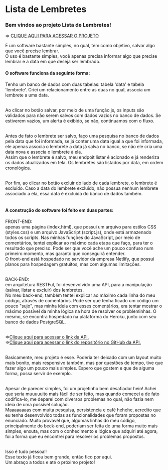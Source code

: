 <h1>Lista de Lembretes</h1>

<h3>Bem vindos ao projeto Lista de Lembretes!</h3>

=> <a href="https://meus-lembretes.netlify.app/" target="blank">CLIQUE AQUI PARA ACESSAR O PROJETO</a>

É um software bastante simples, no qual, tem como objetivo, salvar algo que você precise lembrar. <br>
O uso é bastante simples, você apenas precisa informar algo que precise lembrar e a data em que deseja ser lembrado.<br>

<h4>O software funciona da seguinte forma:</h4>
Tenho um banco de dados com duas tabelas: tabela 'data' e tabela 'lembrete'. Criei um relacionamento entre as duas no qual, associa um lembrete a uma data.<br><br>

Ao clicar no botão salvar, por meio de uma função js, os inputs são validados para não serem salvos com dados vazios no banco de dados. 
Se estiverem vazios, um alerta é exibido, se não, continuamos com o fluxo.<br><br>

Antes de fato o lembrete ser salvo, faço uma pesquisa no banco de dados pela data que foi informada, se já conter uma data igual a que foi informada, ele apenas associa 
o lembrete a data já salva no banco, se não ele cria uma data nova e associa o lembrete à ela.<br>
Assim que o lembrete é salvo, meu endpoit listar é acionado e já renderiza os dados atualizados em tela. Os lembretes são listados por data, em ordem cronológica.<br><br>

Por fim, ao clicar no botão excluir do lado de cada lembrete, o lembrete é excluído. Caso a data do lembrete excluído, não possua nenhum lembrete associado a ela, 
essa data é excluída do banco de dados também.<br><br>


<h4>A construção do software foi feito em duas partes:</h4>
FRONT-END: <br>
apenas uma página (index.html), que possui um arquivo para estilos CSS (styles.css) e um arquivo JavaScript (script.js), onde está armazenado todos os scripts.
Nas minhas funções do JavaScript, por meio de comentários, tentei explicar ao máximo cada etapa que faço, para ter o resultado que preciso. 
Pode ser que você ache um pouco confuso num primeiro momento, mas garanto que conseguirá entender.<br>
O front-end está hospedado no servidor da empresa Netlify, que possui planos para hospedagem gratuitos, mas com algumas limitações.<br><br>

BACK-END: <br>
em arquitetura RESTFul, foi desenvolvido uma API, para a manipulação (salvar, listar e excluir) dos lembretes.<br>
No meu back-end, também tentei explicar ao máximo cada linha do meu código, através de comentários. Pode ser que tenha ficado um código um pouco "sujo", mas minha
ideia com esses comentários, era tentar mostrar o máximo possível da minha lógica na hora de resolver os probleminhas.
O mesmo, se encontra hospedado na plataforma do Heroku, junto com seu banco de dados PostgreSQL.<br><br>

=><a href="https://project-my-notes.herokuapp.com/mynotes/listar" target="_blank">Clique aqui para acessar o link da API.</a><br>
=><a href="https://github.com/rogeriosimsen/lembretes" target="_blank">Clique aqui para acessar o link do repositório no GitHub da API.</a><br><br>

Basicamente, meu projeto é esse. Poderia ter deixado com um layout muito mais bonito, mais responsivo também, mas por questões de tempo, tive que fazer algo um pouco mais simples. Espero que gostem e 
que de alguma forma, possa servir de exemplo. <br><br>

Apesar de parecer simples, foi um projetinho bem desafiador hein! Achei que seria muuuuuito mais fácil de ser feito, mas quando comecei a de fato codifica-lo, me deparei 
com diversos problemas no qual, não fazia nem ideia de uma possível solução. <br>
Maaaaaaaas com muita pesquisa, persistencia e café hehehe, acredito que eu tenha desenvolvido todas as funcionalidades que foram propostas no enunciado. Muito provavél que, algumas linhas do meu código, principalmente do beck-end, poderiam ser feita de uma forma muito mais simples, enxuta, mas com o conhecimento e lógica que adquiri até agora, foi a forma que eu encontrei para resolver os problemas propostos.<br><br>

Isso é tudo pessoal!<br> 
Esse texto já ficou bem grande, então fico por aqui.<br> 
Um abraço a todos e até o próximo projeto!


